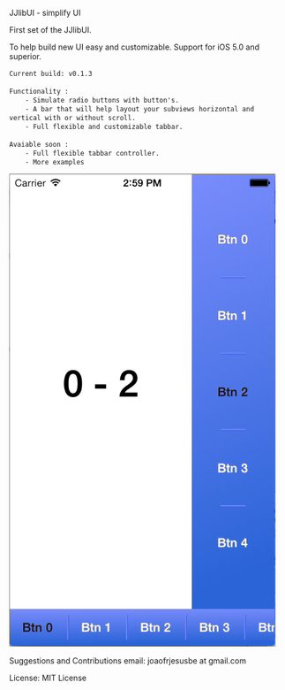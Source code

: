 JJlibUI - simplify UI

First set of the JJlibUI.

To help build new UI easy and customizable.
Support for iOS 5.0 and superior.

	Current build: v0.1.3

	Functionality :
 		- Simulate radio buttons with button's.
 		- A bar that will help layout your subviews horizontal and vertical with or without scroll.
 		- Full flexible and customizable tabbar.

	Avaiable soon :
		- Full flexible tabbar controller.
		- More examples

![Screenshots](Screenshot.png "Screenshot")

Suggestions and Contributions email: joaofrjesusbe at gmail.com

License: MIT License
